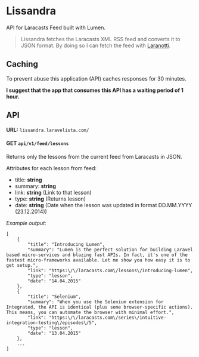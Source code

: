 # Lissandra

API for Laracasts Feed built with Lumen.

> Lissandra fetches the Laracasts XML RSS feed and converts it to JSON format.
  By doing so I can fetch the feed with [Laranotti](https://github.com/laravelista/Laranotti).

## Caching

To prevent abuse this application (API) caches responses for 30 minutes.

**I suggest that the app that consumes this API has a waiting period of 1 hour.**

## API

**URL:** `lissandra.laravelista.com/`

#### GET `api/v1/feed/lessons`

Returns only the lessons from the current feed from Laracasts in JSON.

Attributes for each lesson from feed:

- title: **string**
- summary: **string**
- link: **string** (Link to that lesson)
- type: **string** (Returns lesson)
- date: **string** (Date when the lesson was updated in format DD.MM.YYYY (23.12.2014))

_Example output:_


```
[
    {
        "title": "Introducing Lumen",
        "summary": "Lumen is the perfect solution for building Laravel based micro-services and blazing fast APIs. In fact, it's one of the fastest micro-frameworks available. Let me show you how easy it is to get setup.",
        "link": "https:\/\/laracasts.com\/lessons\/introducing-lumen",
        "type": "lesson",
        "date": "14.04.2015"
    },
    {
        "title": "Selenium",
        "summary": "When you use the Selenium extension for Integrated, the API is identical (plus some browser-specific actions). This means, you can automate the browser with minimal effort.",
        "link": "https:\/\/laracasts.com\/series\/intuitive-integration-testing\/episodes\/5",
        "type": "lesson",
        "date": "13.04.2015"
    },
    ...
]
```


